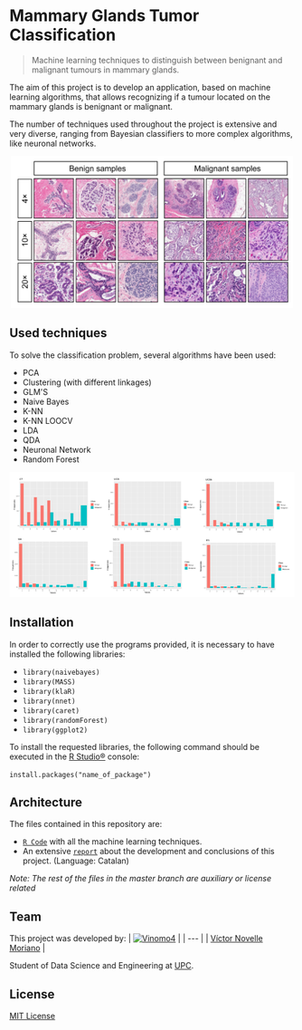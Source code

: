 # Mammary Glands Tumor Classification

>  Machine learning techniques to distinguish between benignant and malignant tumours in mammary glands.

The aim of this project is to develop an application, based on machine learning algorithms, that allows recognizing if a tumour located on the mammary glands is benignant or malignant.

The number of techniques used throughout the project is extensive and very diverse, ranging from Bayesian classifiers to more complex algorithms, like neuronal networks.

<p align="center">
  <img src='README Images/tumours.png'/ width = 500>
</p>

## Used techniques

To solve the classification problem, several algorithms have been used:

* PCA
* Clustering (with different linkages)
* GLM'S
* Naive Bayes
* K-NN
* K-NN LOOCV
* LDA
* QDA
* Neuronal Network
* Random Forest

<p align="center">
  <img src='README Images/variables.PNG'/>
</p>

## Installation

In order to correctly use the programs provided, it is necessary to have installed the following libraries:

* `library(naivebayes)`
* `library(MASS)`
* `library(klaR)`
* `library(nnet)`
* `library(caret)`
* `library(randomForest)`
* `library(ggplot2)`

To install the requested libraries, the following command should be executed in the [R Studio®](https://rstudio.com/) console:

`install.packages("name_of_package")`

## Architecture

The files contained in this repository are:

* [`R Code`](./Code.Rmd) with all the machine learning techniques.
* An extensive [`report`](./Report.pdf) about the development and conclusions of this project. (Language: Catalan)

*Note: The rest of the files in the master branch are auxiliary or license related*

## Team

This project was developed by:
| [![Vinomo4](https://avatars2.githubusercontent.com/u/49389601?s=60&v=4)](https://github.com/Vinomo4) | 
| --- | 
| [Víctor Novelle Moriano](https://github.com/Vinomo4) | 


Student of Data Science and Engineering at [UPC](https://www.upc.edu/ca).

## License

[MIT License](./LICENSE)
